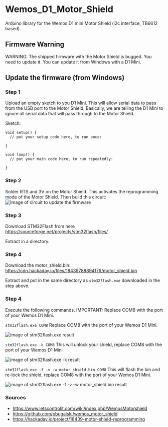 # Wemos_D1_Motor_Shield
Arduino library for the Wemos D1 mini Motor Shield (i2c interface, TB6612 based).

## Firmware Warning

WARNING: The shipped firmware with the Motor Shield is bugged. You need to update it. You can update it from Windows with a D1 Mini.

## Update the firmware (from Windows)

### Step 1 

Upload an empty sketch to you D1 Mini. This will allow serial data to pass from the USB port to the Motor Shield. Basically, we are telling the D1 Mini to ignore all serial data that will pass through to the Motor Shield.

Sketch:
```
void setup() {
  // put your setup code here, to run once:

}

void loop() {
  // put your main code here, to run repeatedly:

}
```

### Step 2

Solder RTS and 3V on the Motor Shield. This activates the reprogramming mode of the Motor Shield. Then build this circuit:
![Image of circuit to update the firmware](https://github.com/thomasfredericks/wemos_motor_shield/blob/master/doc/wemos_motor_update_firmware.png?raw=true)

### Step 3

Download STM32Flash from here https://sourceforge.net/projects/stm32flash/files/

Extract in a directory.

### Step 4

Download the motor_shield.bin: https://cdn.hackaday.io/files/18439788894176/motor_shield.bin

Extract and put in the same directory as ```stm32flash.exe``` downloaded in the step above.

### Step 4

Execute the following commands. IMPORTANT: Replace COM8 with the port of your Wemos D1 Mini.


```stm32flash.exe COM8``` Replace COM8 with the port of your Wemos D1 Mini.

![image of stm32flash.exe result](https://octodex.github.com/images/yaktocat.png)

```stm32flash.exe -k COM8``` This will unlock your shield, replace COM8 with the port of your Wemos D1 Mini

![image of stm32flash.exe -k result](https://octodex.github.com/images/yaktocat.png)

```stm32flash.exe -f -v -w motor_shield.bin COM8``` This will flash the bin and re-lock the shield, replace COM8 with the port of your Wemos D1 Mini.

![image of stm32flash.exe -f -v -w motor_shield.bin result](https://octodex.github.com/images/yaktocat.png)

### Sources

* https://www.letscontrolit.com/wiki/index.php/WemosMotorshield
* https://github.com/pbugalski/wemos_motor_shield
* https://hackaday.io/project/18439-motor-shield-reprogramming
